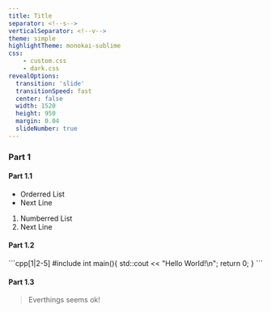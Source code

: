 ```yaml
---
title: Title
separator: <!--s-->
verticalSeparator: <!--v-->
theme: simple
highlightTheme: monokai-sublime
css:
    - custom.css
    - dark.css
revealOptions:
  transition: 'slide'
  transitionSpeed: fast
  center: false
  width: 1520
  height: 950
  margin: 0.04
  slideNumber: true
---
```


### Part 1

<!--s-->

#### Part 1.1

- Orderred List
- Next Line

1. Numberred List
2. Next Line

<!--v-->

#### Part 1.2

\```cpp[1|2-5]
#include <iostream>
int main(){
    std::cout << "Hello World!\n";
    return 0;
}
\```

<!--v-->

#### Part 1.3

> Everthings seems ok!
